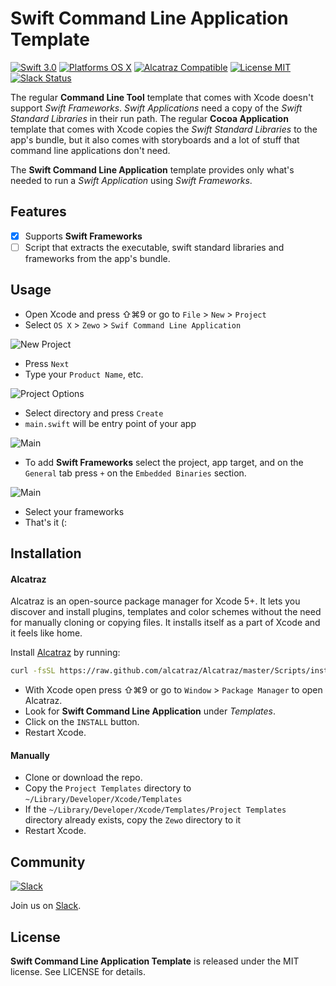 Swift Command Line Application Template
================================

[![Swift 3.0](https://img.shields.io/badge/Swift-2.1-orange.svg?style=flat)](https://developer.apple.com/swift/)
[![Platforms OS X](https://img.shields.io/badge/Platforms-OS%20X-lightgray.svg?style=flat)](https://developer.apple.com/swift/)
[![Alcatraz Compatible](https://img.shields.io/badge/Alcatraz-Compatible-4BC51D.svg?style=flat)](https://github.com/Carthage/Carthage)
[![License MIT](https://img.shields.io/badge/License-MIT-blue.svg?style=flat)](https://tldrlegal.com/license/mit-license)
[![Slack Status](https://zewo-slackin.herokuapp.com/badge.svg)](https://zewo-slackin.herokuapp.com)

The regular **Command Line Tool** template that comes with Xcode doesn't support *Swift Frameworks*. *Swift Applications* need a copy of the *Swift Standard Libraries* in their run path. The regular **Cocoa Application** template that comes with Xcode copies the *Swift Standard Libraries* to the app's bundle, but it also comes with storyboards and a lot of stuff that command line applications don't need.

The **Swift Command Line Application** template provides only what's needed to run a *Swift Application* using *Swift Frameworks*.

## Features

- [x] Supports **Swift Frameworks**
- [ ] Script that extracts the executable, swift standard libraries and frameworks from the app's bundle.

## Usage

- Open Xcode and press ⇧⌘9 or go to `File` > `New` > `Project`
- Select `OS X` > `Zewo` > `Swif Command Line Application`

![New Project](Screenshot1.png)

- Press `Next`
- Type your `Product Name`, etc.

![Project Options](Screenshot2.png)

- Select directory and press `Create`
- `main.swift` will be entry point of your app

![Main](Screenshot3.png)

- To add **Swift Frameworks** select the project, app target, and on the `General` tab press `+` on the `Embedded Binaries` section.

![Main](Screenshot4.png)

- Select your frameworks
- That's it (:

## Installation

#### Alcatraz

Alcatraz is an open-source package manager for Xcode 5+. It lets you discover and install plugins, templates and color schemes without the need for manually cloning or copying files. It installs itself as a part of Xcode and it feels like home.

Install [Alcatraz](https://github.com/supermarin/Alcatraz) by running:

```bash
curl -fsSL https://raw.github.com/alcatraz/Alcatraz/master/Scripts/install.sh | sh
```

- With Xcode open press ⇧⌘9 or go to `Window` > `Package Manager` to open Alcatraz.
- Look for **Swift Command Line Application** under *Templates*.
- Click on the `INSTALL` button.
- Restart Xcode.


#### Manually
- Clone or download the repo. 
- Copy the `Project Templates` directory to `~/Library/Developer/Xcode/Templates`
- If the `~/Library/Developer/Xcode/Templates/Project Templates` directory already exists, copy the `Zewo` directory to it
- Restart Xcode.

## Community

[![Slack](http://s13.postimg.org/ybwy92ktf/Slack.png)](https://zewo-slackin.herokuapp.com)

Join us on [Slack](https://zewo-slackin.herokuapp.com).

License
-------

**Swift Command Line Application Template** is released under the MIT license. See LICENSE for details.
